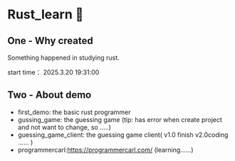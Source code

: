 # Rust_learn  📖

## One - Why created
 
Something happened in studying rust.

start time： 2025.3.20 19:31:00

## Two  -  About demo
   - first_demo: the basic rust programmer
   - gussing_game: the guessing game (tip: has error when create project and not want to change, so .....)
   - guessing_game_client: the guessing game client( v1.0 finish v2.0coding ...... )
   - programmercarl:https://programmercarl.com/ (learning......)